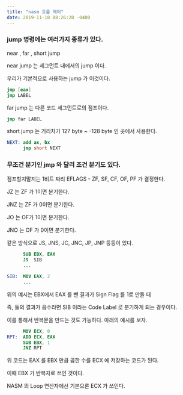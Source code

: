 ```yaml
---
title: "nasm 흐름 제어"
date: 2019-11-18 08:26:28 -0400
---
```


### jump 명령에는 여러가지 종류가 있다.

near , far , short jump

near jump 는 세그먼트 내에서의 jump 이다.

우리가 기본적으로 사용하는 jump 가 이것이다.

```nasm
jmp [eax]
jmp LABEL
```


far jump 는 다른 코드 세그먼트로의 점프이다.

```nasm
jmp far LABEL
```


short jump 는 거리차가 127 byte ~ -128 byte 인 곳에서 사용한다.

```nasm
NEXT: add ax, bx
      jmp short NEXT
```


### 무조건 분기인 jmp 와 달리 조건 분기도 있다.

점프할지말지는 1비트 짜리 EFLAGS - ZF, SF, CF, OF, PF 가 결정한다.


JZ 는 ZF 가 1이면 분기한다.

JNZ 는 ZF 가 0이면 분기한다.

JO 는 OF가 1이면 분기한다.
 
JNO 는 OF 가 0이면 분기한다.

같은 방식으로 JS, JNS, JC, JNC, JP, JNP 등등이 있다.




```nasm
      SUB EBX, EAX
      JS  SIB
      ...

SIB:  MOV EAX, 2  
      ...
```

위의 예시는 EBX에서 EAX 를 뺀 결과가 Sign Flag 를 1로 만들 때

즉, 둘의 결과가 음수라면 SIB 이라는 Code Label 로 분기하게 되는 경우이다.




이를 통해서 반복문을 만드는 것도 가능하다. 아래의 예시를 보자.


```nasm
      MOV ECX, 0
RPT:  ADD ECX, EAX
      SUB EBX, 1
      JNZ RPT
```  
   
위 코드는 EAX 를 EBX 만큼 곱한 수를 ECX 에 저장하는 코드가 된다.

이때 EBX 가 반복자로 쓰인 것이다.

NASM 의 Loop 연산자에선 기본으론 ECX 가 쓰인다.



